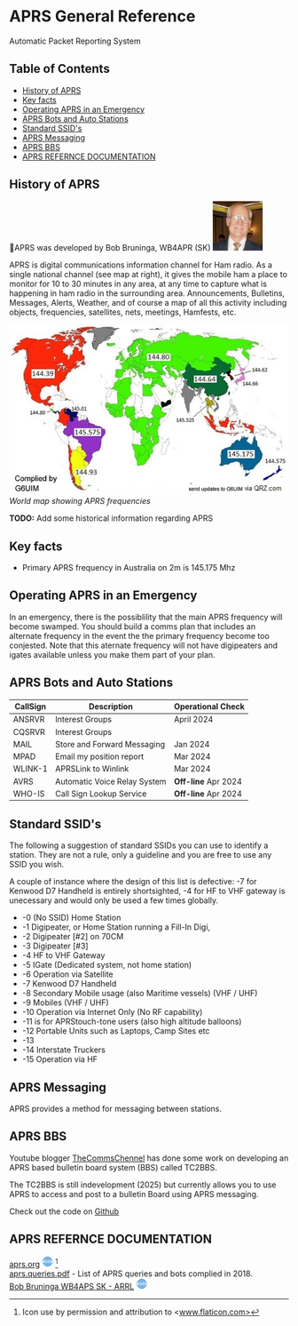 # APRS General Reference <!-- omit from toc -->

Automatic Packet Reporting System

## Table of Contents <!-- omit from toc -->

- [History of APRS](#history-of-aprs)
- [Key facts](#key-facts)
- [Operating APRS in an Emergency](#operating-aprs-in-an-emergency)
- [APRS Bots and Auto Stations](#aprs-bots-and-auto-stations)
- [Standard SSID's](#standard-ssids)
- [APRS Messaging](#aprs-messaging)
- [APRS BBS](#aprs-bbs)
- [APRS REFERNCE DOCUMENTATION](#aprs-refernce-documentation)

## History of APRS

🫡APRS was developed by Bob  Bruninga, WB4APR (SK)
<img src="./Images/APRS/BobBruningaHeadshot.png" alt="Bob Bruninga Head Shot"
width="90">

APRS is digital communications information channel for Ham radio. As a single
national channel (see map at right), it gives the mobile ham a place to monitor
for 10 to 30 minutes in any area, at any time to capture what is happening in
ham radio in the surrounding area. Announcements, Bulletins, Messages, Alerts,
Weather, and of course a map of all this activity including objects,
frequencies, satellites, nets, meetings, Hamfests, etc.

![worldwide APRS frequency map](./Images/APRS/APRSVHFworldmapXx.jpg)
*World map showing APRS frequencies*

**TODO:** Add some historical information regarding APRS

## Key facts

- Primary APRS frequency in Australia on 2m is 145.175 Mhz

## Operating APRS in an Emergency

In an emergency, there is the possiblility that the main APRS frequency will
become swamped.  You should build a comms plan that includes an alternate
frequency in the event the the primary frequency become too conjested. Note that
this aternate frequency will not have digipeaters and igates available unless
you make them part of your plan.

## APRS Bots and Auto Stations

| CallSign | Description | Operational Check |
|---|---|---|
| ANSRVR | Interest Groups | April 2024 |
| CQSRVR | Interest Groups | |
| MAIL | Store and Forward Messaging | Jan 2024 |
| MPAD | Email my position report | Mar 2024 |
| WLINK-1 | APRSLink to Winlink | Mar 2024 |
| AVRS | Automatic Voice Relay System | **Off-line** Apr 2024 |
| WHO-IS | Call Sign Lookup Service | **Off-line** Apr 2024 |

## Standard SSID's

The following a suggestion of standard SSIDs you can use to identify a station.
They are not a rule, only a guideline and you are free to use any SSID you wish.

A couple of instance where the design of this list is defective: \-7 for Kenwood
D7 Handheld is entirely shortsighted, \-4 for HF to VHF gateway is unecessary
and would only be used a few times globally.

- \-0 (No SSID) Home Station
- \-1 Digipeater, or Home Station running a Fill-In Digi,
- \-2 Digipeater [#2] on 70CM
- \-3 Digipeater [#3]
- \-4 HF to VHF Gateway
- \-5 IGate (Dedicated system, not home station)
- \-6 Operation via Satellite
- \-7 Kenwood D7 Handheld
- \-8 Secondary Mobile usage (also Maritime vessels)  (VHF / UHF)
- \-9 Mobiles (VHF / UHF)
- \-10 Operation via Internet Only (No RF capability)
- \-11 is for APRStouch-tone users (also high altitude balloons)
- \-12 Portable Units such as Laptops, Camp Sites etc
- \-13
- \-14 Interstate Truckers
- \-15 Operation via HF

## APRS Messaging

APRS provides a method for messaging between stations. 

## APRS BBS

Youtube blogger [TheCommsChennel](https://www.youtube.com/@The_Comms_Channel)
has done some work on developing an APRS based bulletin board system (BBS)
called TC2BBS.

The TC2BBS is still indevelopment (2025) but currently allows you to use APRS to
access and post to a bulletin Board using APRS messaging.

Check out the code on [Github](https://github.com/TheCommsChannel/TC2-BBS-mesh)

## APRS REFERNCE DOCUMENTATION

[aprs.org](http://www.aprs.org)
<img src="./Images/www.png" width="20" alt="www link"> [^1]  
[aprs.queries.pdf](./Resources/APRS/aprs.queries.pdf) - List of APRS queries
and bots complied in 2018.  
[Bob Bruninga WB4APS SK - ARRL](https://web.archive.org/web/20240120042059/http://www.arrl.org/news/aprs-developer-bob-bruninga-wb4apr-sk)
<img src="./Images/www.png" width="20" alt="www link">

[^1]: Icon use by permission and attribution to <www.flaticon.com>
